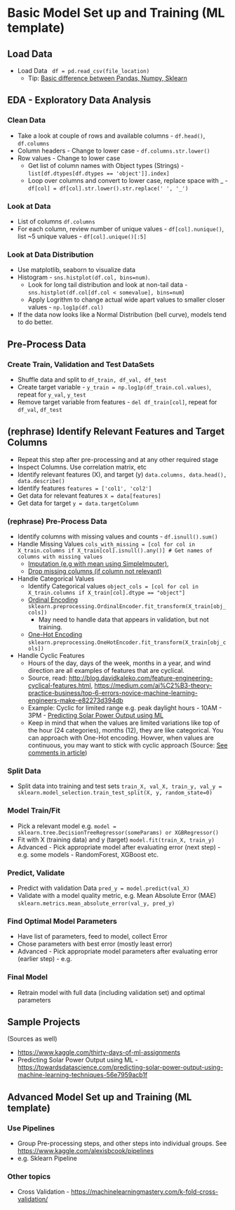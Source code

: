 # Basic Model Set up and Training (ML template)

## Load Data
* Load Data ` df = pd.read_csv(file_location)`
  * Tip: [Basic difference between Pandas, Numpy, Sklearn](https://www.quora.com/What-is-the-relationship-among-NumPy-SciPy-Pandas-and-Scikit-learn-and-when-should-I-use-each-one-of-them)

## EDA - Exploratory Data Analysis

### Clean Data
* Take a look at couple of rows and available columns - `df.head()`, `df.columns`
* Column headers - Change to lower case - `df.columns.str.lower()`
* Row values - Change to lower case
  * Get list of column names with Object types (Strings) - `list[df.dtypes[df.dtypes == 'object']].index]`
  * Loop over columns and convert to lower case, replace space with _ -  `df[col] = df[col].str.lower().str.replace(' ', '_')`
  
### Look at Data
* List of columns `df.columns`
* For each column, review number of unique values - `df[col].nunique()`, list ~5 unique values - `df[col].unique()[:5]`

### Look at Data Distribution
* Use matplotlib, seaborn to visualize data
* Histogram - `sns.histplot(df.col, bins=num)`.
  * Look for long tail distribution and look at non-tail data - `sns.histplot(df.col[df.col < somevalue], bins=num`)
  * Apply Logrithm to change actual wide apart values to smaller closer values - `np.log1p(df.col)`
* If the data now looks like a Normal Distribution (bell curve), models tend to do better.

## Pre-Process Data

### Create Train, Validation and Test DataSets
* Shuffle data and split to `df_train, df_val, df_test`
* Create target variable - `y_train = np.log1p(df_train.col.values)`, repeat for `y_val`, `y_test`
* Remove target variable from features - `del df_train[col]`, repeat for `df_val`, `df_test`

## (rephrase) Identify Relevant Features and Target Columns
* Repeat this step after pre-processing and at any other required stage
* Inspect Columns. Use correlation matrix, etc 
* Identify relevant features (X), and target (y) `data.columns, data.head(), data.describe()`  
* Identify features `features = ['col1', 'col2']`
* Get data for relevant features `X = data[features]`
* Get data for target `y = data.targetColumn`

### (rephrase) Pre-Process Data
* Identify columns with missing values and counts - `df.isnull().sum()`
* Handle Missing Values `cols_with_missing = [col for col in X_train.columns if X_train[col].isnull().any()] # Get names of columns with missing values`
  * [Imputation (e.g with mean using SimpleImputer)](https://www.kaggle.com/alexisbcook/missing-values?scriptVersionId=79127568&cellId=8), 
  * [Drop missing columns (if column not relevant)](https://www.kaggle.com/alexisbcook/missing-values?scriptVersionId=79127568&cellId=6)
* Handle Categorical Values
  * Identify Categorical values `object_cols = [col for col in X_train.columns if X_train[col].dtype == "object"]`
  * [Ordinal Encoding](https://www.kaggle.com/alexisbcook/categorical-variables?scriptVersionId=79127496&cellId=12) `sklearn.preprocessing.OrdinalEncoder.fit_transform(X_train[obj_cols])`
    * May need to handle data that appears in validation, but not training.
  * [One-Hot Encoding](https://www.kaggle.com/alexisbcook/categorical-variables?scriptVersionId=79127496&cellId=14) `sklearn.preprocessing.OneHotEncoder.fit_transform(X_train[obj_cols])` 
* Handle Cyclic Features 
  * Hours of the day, days of the week, months in a year, and wind direction are all examples of features that are cyclical. 
  * Source, read: http://blog.davidkaleko.com/feature-engineering-cyclical-features.html, https://medium.com/ai%C2%B3-theory-practice-business/top-6-errors-novice-machine-learning-engineers-make-e82273d394db
  * Example: Cyclic for limited range e.g. peak daylight hours - 10AM - 3PM - [Predicting Solar Power Output using ML](https://towardsdatascience.com/predicting-solar-power-output-using-machine-learning-techniques-56e7959acb1f#:~:text=Secondly%2C%20let%E2%80%99s%20create%20cyclic%20features%20using%20month%20and%20hour%20data.%20It%20should%20be%20noted%20that%20only%20data%20between%2010%20am%20and%203%20pm%20is%20available%20which%20cuts%20out%20the%20period%20when%20the%20systems%20are%20not%20expected%20to%20generate%20power.)
  * Keep in mind that when the values are limited variations like top of the hour (24 categories), months (12), they are like categorical. You can approach with One-Hot encoding. Howver, when values are continuous, you may want to stick with cyclic approach (Source: [See comments in article](http://disq.us/p/24i2yk9))

### Split Data
* Split data into training and test sets `train_X, val_X, train_y, val_y = sklearn.model_selection.train_test_split(X, y, random_state=0)`

### Model Train/Fit
* Pick a relevant model e.g. `model = sklearn.tree.DecisionTreeRegressor(someParams) or XGBRegressor()`
* Fit with X (training data) and y (target) `model.fit(train_X, train_y)`
* Advanced - Pick appropriate model after evaluating error (next step) - e.g. some models - RandomForest, XGBoost etc.

### Predict, Validate
* Predict with validation Data `pred_y = model.predict(val_X)`
* Validate with a model quality metric, e.g. Mean Absolute Error (MAE) `sklearn.metrics.mean_absolute_error(val_y, pred_y)`

### Find Optimal Model Parameters
* Have list of parameters, feed to model, collect Error
* Chose parameters with best error (mostly least error)
* Advanced - Pick appropriate model parameters after evaluating error (earlier step) - e.g.

### Final Model
* Retrain model with full data (including validation set) and optimal parameters


## Sample Projects
(Sources as well)
* https://www.kaggle.com/thirty-days-of-ml-assignments
* Predicting Solar Power Output using ML - https://towardsdatascience.com/predicting-solar-power-output-using-machine-learning-techniques-56e7959acb1f

## Advanced Model Set up and Training (ML template)
### Use Pipelines
* Group Pre-processing steps, and other steps into individual groups. See https://www.kaggle.com/alexisbcook/pipelines
* e.g. Sklearn Pipeline

### Other topics
* Cross Validation - https://machinelearningmastery.com/k-fold-cross-validation/
